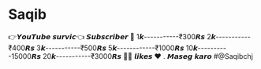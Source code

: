 # Saqib
👉𝙔𝙤𝙪𝙏𝙪𝙗𝙚 𝙨𝙪𝙧𝙫𝙞𝙘👈           𝙎𝙪𝙗𝙨𝙘𝙧𝙞𝙗𝙚𝙧 👥 1𝙠-----------₹300𝙍𝙨 2𝙠-----------₹400𝙍𝙨 3𝙠-----------₹500𝙍𝙨 5𝙠------------₹1000𝙍𝙨 10𝙠----------15000𝙍𝙨 20𝙠-----------₹3000𝙍𝙨       💫💥                   𝙡𝙞𝙠𝙚𝙨 ❤️             . 𝙈𝙖𝙨𝙚𝙜 𝙠𝙖𝙧𝙤 #@Saqibchj
